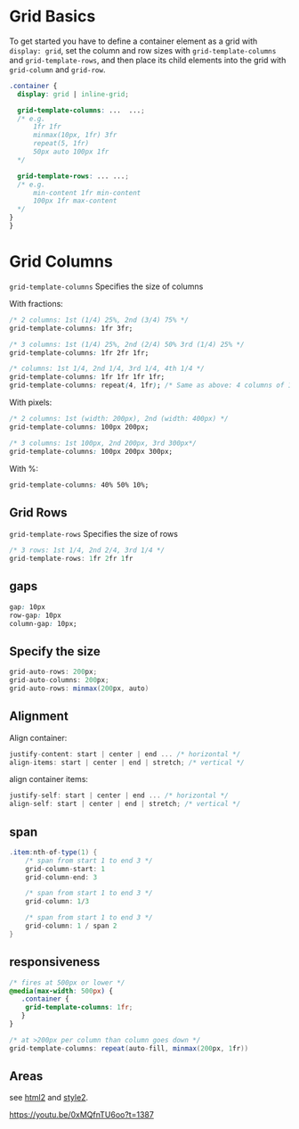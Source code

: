 # Grid Basics

To get started you have to define a container element as a grid with `display: grid`, set the column and row sizes with `grid-template-columns` and `grid-template-rows`, and then place its child elements into the grid with `grid-column` and `grid-row`. 


```css
.container {
  display: grid | inline-grid;

  grid-template-columns: ...  ...;
  /* e.g. 
      1fr 1fr
      minmax(10px, 1fr) 3fr
      repeat(5, 1fr)
      50px auto 100px 1fr
  */

  grid-template-rows: ... ...;
  /* e.g. 
      min-content 1fr min-content
      100px 1fr max-content
  */
}
}
```

# Grid Columns 

`grid-template-columns` Specifies the size of columns

With fractions:

```css
/* 2 columns: 1st (1/4) 25%, 2nd (3/4) 75% */
grid-template-columns: 1fr 3fr;

/* 3 columns: 1st (1/4) 25%, 2nd (2/4) 50% 3rd (1/4) 25% */
grid-template-columns: 1fr 2fr 1fr;

/* columns: 1st 1/4, 2nd 1/4, 3rd 1/4, 4th 1/4 */
grid-template-columns: 1fr 1fr 1fr 1fr;
grid-template-columns: repeat(4, 1fr); /* Same as above: 4 columns of 1fr (1/4) */
```

With pixels:

```css
/* 2 columns: 1st (width: 200px), 2nd (width: 400px) */
grid-template-columns: 100px 200px; 

/* 3 columns: 1st 100px, 2nd 200px, 3rd 300px*/
grid-template-columns: 100px 200px 300px;
```

With %:

```css
grid-template-columns: 40% 50% 10%;
```

## Grid Rows

`grid-template-rows` Specifies the size of rows

```cs
/* 3 rows: 1st 1/4, 2nd 2/4, 3rd 1/4 */
grid-template-rows: 1fr 2fr 1fr
```


## gaps

```css
gap: 10px
row-gap: 10px
column-gap: 10px;
```

## Specify the size

```cs
grid-auto-rows: 200px;
grid-auto-columns: 200px;
grid-auto-rows: minmax(200px, auto)
```

## Alignment

Align container:

```cs
justify-content: start | center | end ... /* horizontal */
align-items: start | center | end | stretch; /* vertical */
```

align container items:

```cs
justify-self: start | center | end ... /* horizontal */
align-self: start | center | end | stretch; /* vertical */
```

## span

```cs
.item:nth-of-type(1) {
    /* span from start 1 to end 3 */
    grid-column-start: 1
    grid-column-end: 3

    /* span from start 1 to end 3 */
    grid-column: 1/3

    /* span from start 1 to end 3 */
    grid-column: 1 / span 2
}
```

## responsiveness

```css
/* fires at 500px or lower */
@media(max-width: 500px) {
   .container {
    grid-template-columns: 1fr;
   } 
}
```

```cs
/* at >200px per column than column goes down */
grid-template-columns: repeat(auto-fill, minmax(200px, 1fr))
```

## Areas

see [html2]("./../example/index2.html") and [style2]("./../example/style2.css).

https://youtu.be/0xMQfnTU6oo?t=1387